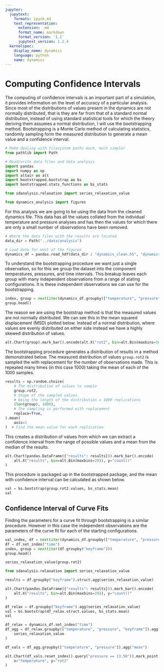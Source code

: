 ```yaml
---
jupyter:
  jupytext:
    formats: ipynb,md
    text_representation:
      extension: .md
      format_name: markdown
      format_version: '1.1'
      jupytext_version: 1.2.4
  kernelspec:
    display_name: dynamics
    language: python
    name: dynamics
---
```


# Computing Confidence Intervals

The computing of confidence intervals is an important part of a simulation,
it provides information on the level of accuracy of a particular analysis.
Since most of the distributions of values present in the dynamics
are not normally distributed,
that is they are far from that of a standard normal distribution,
instead of using standard statistical tools
for which the theory deriving them assumes a normal distribution,
I will use the bootstrapping method.
Bootstrapping is a Monte Carlo method of calculating statistics,
randomly sampling form the measured distribution
to generate a mean value and a confidence interval.

```python
# Make dealing with filesystem paths much, much simpler
from pathlib import Path

# Read/write data files and data analysis
import pandas
import numpy as np
import altair as alt
import bootstrapped.bootstrap as bs
import bootstrapped.stats_functions as bs_stats

from sdanalysis.relaxation import series_relaxation_value

from dynamics_analysis import figures

```

For this analysis we are going to be using
the data from the cleaned dynamics file.
This data has all the values collated from
the individual temperature and pressure analyses
and has then the values for which there are
only a small number of observations have been removed.

```python
# Where the data files with the results are located
data_dir = Path("../data/analysis")

# Load data for most of the figures
dynamics_df = pandas.read_hdf(data_dir / "dynamics_clean.h5", "dynamics")
```

To understand the bootstrapping procedure
we want just a single observation,
so for this we group the dataset into
the component temperatures, pressures, and time intervals.
This breakup leaves each group with many
independent observations from a range of stating configurations.
It is these independent observations
we can use for the bootstrapping.

```python
index, group = next(iter(dynamics_df.groupby(["temperature", "pressure", "time"])))
group.head()
```

The reason we are using the bootstrap method
is that the measured values
are not normally distributed.
We can see this in the mean squared displacement (MSD)
plotted below.
Instead of a normal distribution,
where values are evenly distributed on either side
instead we have a highly skewed distribution of values.

```python
alt.Chart(group).mark_bar().encode(alt.X("rot2", bin=alt.Bin(maxbins=50)), y="count()")
```

The bootstrapping procedure generates
a distribution of results
in a method demonstrated below.
The measured distribution of values `group.rot2`
is sampled the with replacement
for the number of observations made.
This is repeated many times (in this case 1000)
taking the mean of each of the 1000 samples.

```python
results = np.random.choice(
    # The distribution of values to sample
    group.rot2,
    # Shape of the sampled values,
    # being the length of the distribution x 1000 replications
    (len(group), 1000),
    # The sampling is performed with replacement
    replace=True,
).mean(
    axis=1
)  # Find the mean value for each replication
```

This creates a distribution of values
from which we can extract a confidence interval
from the range of possible values
and a mean from the median of the results.

```python
alt.Chart(pandas.DataFrame({"results": results})).mark_bar().encode(
    alt.X("results", bin=alt.Bin(maxbins=20)), y="count()"
)
```

This procedure is packaged up in the bootstrapped package,
and the mean with confidence interval can be calculated
as shown below.

```python
val = bs.bootstrap(group.rot2.values, bs_stats.mean)
val
```

## Confidence Interval of Curve Fits

Finding the parameters for a curve fit
through bootstrapping is a similar procedure.
However in this case the independent observations
are the parameters of the curve fit
for each of the starting configurations.

```python
val_index, df = next(iter(dynamics_df.groupby(["temperature", "pressure"])))
df = df.set_index("time")
index, group = next(iter(df.groupby("keyframe")))
group.head()
```

```python
series_relaxation_value(group.rot2)
```

```python
from sdanalysis.relaxation import series_relaxation_value
```

```python
results = df.groupby("keyframe").struct.agg(series_relaxation_value)
```

```python
alt.Chart(pandas.DataFrame({"results": results})).mark_bar().encode(
    alt.X("results", bin=alt.Bin(maxbins=20)), y="count()"
)
```

```python
df_relax = df.groupby("keyframe").agg(series_relaxation_value)
val = bs.bootstrap(df_relax.struct.values, bs_stats.mean)
val
```

```python
df_relax = dynamics_df.set_index("time")
df_agg = df_relax.groupby(["temperature", "pressure", "keyframe"]).agg(
    series_relaxation_value
)
```

```python
df_vals = df_agg.groupby(["temperature", "pressure"]).agg("mean")
```

```python
alt.Chart(df_vals.reset_index().query("pressure == 13.50")).mark_point().encode(
    x="temperature", y="rot2"
)
```
